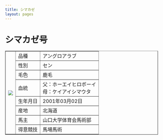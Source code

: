 ```yaml
---
title: シマカゼ
layout: pages
---
```


# シマカゼ号

<table border="1">
    <tr>
        <th rowspan="8"><img src="IMG_8250.JPG"></th>
        <td>品種</td>
        <td>アングロアラブ</td>
    </tr>
    <tr>
        <td>性別</td>
        <td>セン</td>
    </tr>
    <tr>
        <td>毛色</td>
        <td>鹿毛</td>
    </tr>
    <tr>
        <td>血統</td>
        <td>父：ホーエイヒロボーイ<br>母：ケイアイシマウタ</td>
    </tr>
    <tr>
        <td>生年月日</td>
        <td>2001年03月02日</td>
    </tr>
    <tr>
        <td>産地</td>
        <td>北海道</td>
    </tr>
    <tr>
        <td>馬主</td>
        <td>山口大学体育会馬術部</td>
    </tr>
    <tr>
        <td>得意競技</td>
        <td>馬場馬術</td>
    </tr>
</table>

<br>